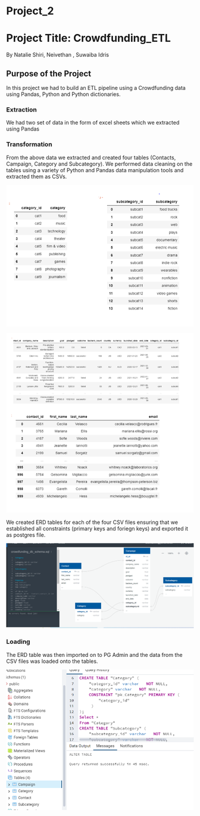 # Project_2
# Project Title: Crowdfunding_ETL
 By Natalie Shiri, Neivethan , Suwaiba Idris

 ## Purpose of the Project
 In this project we had to build an ETL pipeline using  a Crowdfunding data using Pandas, Python and Python dictionaries.

 ### Extraction
 We had two set of data in the form of excel sheets which we extracted using Pandas

 ### Transformation
 From the above data we extracted  and created four tables (Contacts, Campaign, Category and Subcategory). We performed data cleaning on the tables using a variety of Python and Pandas data manipulation tools and extracted them as CSVs.

![Alt text](Cat_sub_df-2.PNG)

![Alt text](Cont_Camp_df-1.PNG)

 We created ERD tables for each of the four CSV files ensuring that we established all constraints (primary keys and foriegn keys) and exported it as postgres file.

![Alt text](<ERD Table.PNG>)

 ### Loading
 The ERD table was then imported on to PG Admin and 
 the data from the CSV files was loaded onto the tables.

 ![Alt text](Loading_tables.PNG)

